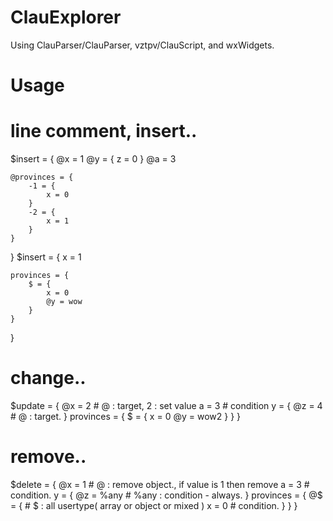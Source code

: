 # ClauExplorer
Using ClauParser/ClauParser, vztpv/ClauScript, and wxWidgets.

# Usage
# line comment, insert..
$insert = {
	@x = 1 
	@y = {
		z = 0
	} 
	@a = 3
	
	@provinces = {
		-1 = {
			x = 0
		}
		-2 = {
			x = 1
		}
	}
}
$insert = {
	x = 1
	
	provinces = {
		$ = {
			x = 0
			@y = wow
		}
	}
}

# change..
$update = {
	@x = 2 # @ : target, 2 : set value
	a = 3 # condition
	y = {
		@z = 4 # @ : target.
	}
	provinces = {
		$ = {
			x = 0
			@y = wow2
		}
	}
}

# remove..
$delete = {
	@x = 1 # @ : remove object., if value is 1 then remove
	a = 3 # condition.
	y = {
		@z = %any # %any : condition - always.
	}
	provinces = {
		@$ = { # $ : all usertype( array or object or mixed )
			x = 0 # condition.
		}
	}
}
